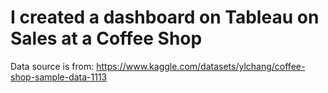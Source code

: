 # I created a dashboard on Tableau on Sales at a Coffee Shop

Data source is from: https://www.kaggle.com/datasets/ylchang/coffee-shop-sample-data-1113
